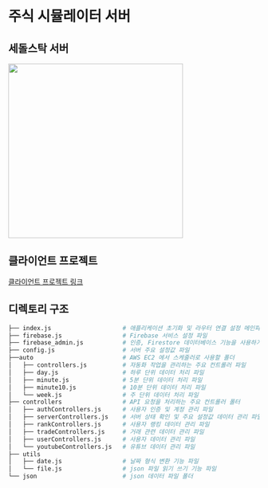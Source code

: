 # 주식 시뮬레이터 서버
## 세돌스탁 서버
<img src = "https://github.com/user-attachments/assets/8a8fbb0f-8ebd-432c-bf9b-44a294c380e4" width="350" height="350">

## 클라이언트 프로젝트
[클라이언트 프로젝트 링크](https://github.com/SseongWoo/SedolStock)

## 디렉토리 구조
```sh
├── index.js                    # 애플리케이션 초기화 및 라우터 연결 설정 메인파일
├── firebase.js                 # Firebase 서비스 설정 파일
├── firebase_admin.js           # 인증, Firestore 데이터베이스 기능을 사용하기 위한 Firebase Admin SDK 설정 파일
├── config.js                   # 서버 주요 설정값 파일
├──auto                         # AWS EC2 에서 스케줄러로 사용할 폴더
│   ├── controllers.js          # 자동화 작업을 관리하는 주요 컨트롤러 파일
│   ├── day.js                  # 하루 단위 데이터 처리 파일
│   ├── minute.js               # 5분 단위 데이터 처리 파일
│   ├── minute10.js             # 10분 단위 데이터 처리 파일
│   └── week.js                 # 주 단위 데이터 처리 파일
├── controllers                 # API 요청을 처리하는 주요 컨트롤러 폴터
│   ├── authControllers.js      # 사용자 인증 및 계정 관리 파일
│   ├── serverControllers.js    # 서버 상태 확인 및 주요 설정값 데이터 관리 파일
│   ├── rankControllers.js      # 사용자 랭킹 데이터 관리 파일
│   ├── tradeControllers.js     # 거래 관련 데이터 관리 파일
│   ├── userControllers.js      # 사용자 데이터 관리 파일
│   └── youtubeControllers.js   # 유튜브 데이터 관리 파일
├── utils
│   ├── date.js                 # 날짜 형식 변환 기능 파일
│   └── file.js                 # json 파일 읽기 쓰기 기능 파일
└── json                        # json 데이터 파일 폴더
```
